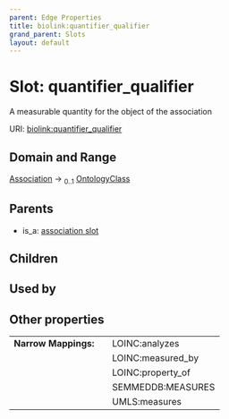 ```yaml
---
parent: Edge Properties
title: biolink:quantifier_qualifier
grand_parent: Slots
layout: default
---
```


# Slot: quantifier_qualifier


A measurable quantity for the object of the association

URI: [biolink:quantifier_qualifier](https://w3id.org/biolink/vocab/quantifier_qualifier)

## Domain and Range

[Association](Association.md) ->  <sub>0..1</sub> [OntologyClass](OntologyClass.md)

## Parents

 *  is_a: [association slot](association_slot.md)

## Children


## Used by


## Other properties

|  |  |  |
| --- | --- | --- |
| **Narrow Mappings:** | | LOINC:analyzes |
|  | | LOINC:measured_by |
|  | | LOINC:property_of |
|  | | SEMMEDDB:MEASURES |
|  | | UMLS:measures |

